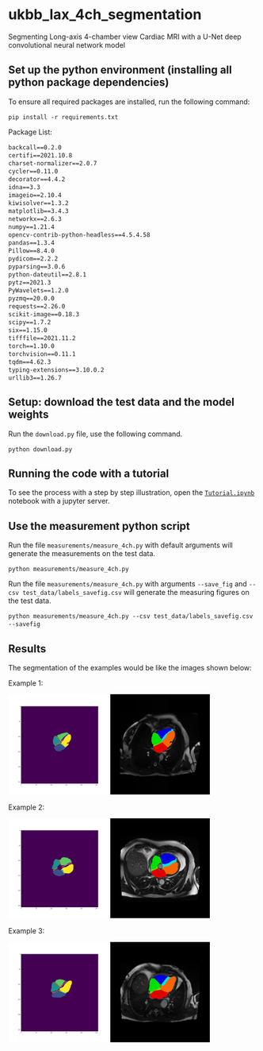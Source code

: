 # ukbb_lax_4ch_segmentation
Segmenting Long-axis 4-chamber view Cardiac MRI with a U-Net deep convolutional neural network model

## Set up the python environment (installing all python package dependencies)
To ensure all required packages are installed, run the following command:
```
pip install -r requirements.txt
```

Package List:
```
backcall==0.2.0
certifi==2021.10.8
charset-normalizer==2.0.7
cycler==0.11.0
decorator==4.4.2
idna==3.3
imageio==2.10.4
kiwisolver==1.3.2
matplotlib==3.4.3
networkx==2.6.3
numpy==1.21.4
opencv-contrib-python-headless==4.5.4.58
pandas==1.3.4
Pillow==8.4.0
pydicom==2.2.2
pyparsing==3.0.6
python-dateutil==2.8.1
pytz==2021.3
PyWavelets==1.2.0
pyzmq==20.0.0
requests==2.26.0
scikit-image==0.18.3
scipy==1.7.2
six==1.15.0
tifffile==2021.11.2
torch==1.10.0
torchvision==0.11.1
tqdm==4.62.3
typing-extensions==3.10.0.2
urllib3==1.26.7
```

## Setup: download the test data and the model weights
Run the `download.py` file, use the following command.
```
python download.py
```

## Running the code with a tutorial
To see the process with a step by step illustration, open the <a href='Tutorial.ipynb' title='Tutorial.ipynb'>`Tutorial.ipynb`</a> notebook with a jupyter server.

## Use the measurement python script
Run the file `measurements/measure_4ch.py` with default arguments will generate the measurements on the test data.
```
python measurements/measure_4ch.py
```
Run the file `measurements/measure_4ch.py` with arguments `--save_fig` and `--csv test_data/labels_savefig.csv` will generate the measuring figures on the test data.
```
python measurements/measure_4ch.py --csv test_data/labels_savefig.csv --savefig
```

## Results
The segmentation of the examples would be like the images shown below:

Example 1:
<p float="left">
  <img src="pngs/x000001_F25_length.png" width="40%" />
  <img src="pngs/x000001_F25_septal_masked.png" width="40%" />
</p>

Example 2:
<p float="left">
  <img src="pngs/x000002_F25_length.png" width="40%" />
  <img src="pngs/x000002_F25_septal_masked.png" width="40%" />
</p>

Example 3:
<p float="left">
  <img src="pngs/x000003_F25_length.png" width="40%" />
  <img src="pngs/x000003_F25_septal_masked.png" width="40%" />
</p>
